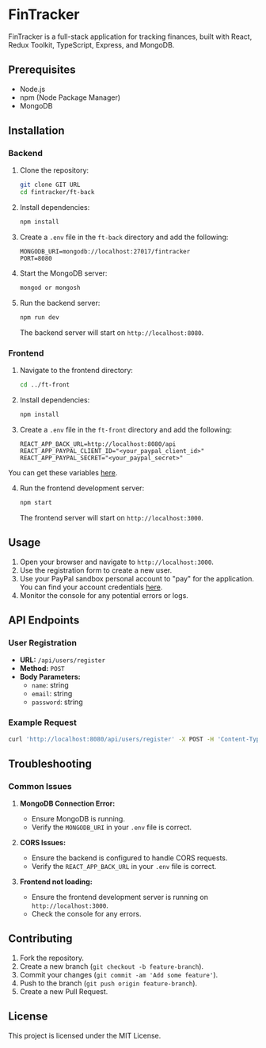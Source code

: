 # FinTracker

FinTracker is a full-stack application for tracking finances, built with React, Redux Toolkit, TypeScript, Express, and MongoDB.

## Prerequisites

- Node.js
- npm (Node Package Manager)
- MongoDB

## Installation

### Backend

1. Clone the repository:

   ```bash
   git clone GIT URL
   cd fintracker/ft-back
   ```

2. Install dependencies:

   ```bash
   npm install
   ```

3. Create a `.env` file in the `ft-back` directory and add the following:

   ```env
   MONGODB_URI=mongodb://localhost:27017/fintracker
   PORT=8080
   ```

4. Start the MongoDB server:

   ```bash
   mongod or mongosh
   ```

5. Run the backend server:

   ```bash
   npm run dev
   ```

   The backend server will start on `http://localhost:8080`.

### Frontend

1. Navigate to the frontend directory:

   ```bash
   cd ../ft-front
   ```

2. Install dependencies:

   ```bash
   npm install
   ```

3. Create a `.env` file in the `ft-front` directory and add the following:

   ```env
   REACT_APP_BACK_URL=http://localhost:8080/api
   REACT_APP_PAYPAL_CLIENT_ID="<your_paypal_client_id>"
   REACT_APP_PAYPAL_SECRET="<your_paypal_secret>"
   ```
You can get these variables [here](https://developer.paypal.com/dashboard/applications/sandbox).

4. Run the frontend development server:

   ```bash
   npm start
   ```

   The frontend server will start on `http://localhost:3000`.

## Usage

1. Open your browser and navigate to `http://localhost:3000`.
2. Use the registration form to create a new user.
3. Use your PayPal sandbox personal account to "pay" for the application. You can find your account credentials [here](https://developer.paypal.com/dashboard).
4. Monitor the console for any potential errors or logs.

## API Endpoints

### User Registration

- **URL:** `/api/users/register`
- **Method:** `POST`
- **Body Parameters:**
  - `name`: string
  - `email`: string
  - `password`: string

### Example Request

```bash
curl 'http://localhost:8080/api/users/register' -X POST -H 'Content-Type: application/json' --data-raw '{"name":"test","email":"test@test.com","password":"test"}'
```

## Troubleshooting

### Common Issues

1. **MongoDB Connection Error:**

   - Ensure MongoDB is running.
   - Verify the `MONGODB_URI` in your `.env` file is correct.

2. **CORS Issues:**

   - Ensure the backend is configured to handle CORS requests.
   - Verify the `REACT_APP_BACK_URL` in your `.env` file is correct.

3. **Frontend not loading:**
   - Ensure the frontend development server is running on `http://localhost:3000`.
   - Check the console for any errors.

## Contributing

1. Fork the repository.
2. Create a new branch (`git checkout -b feature-branch`).
3. Commit your changes (`git commit -am 'Add some feature'`).
4. Push to the branch (`git push origin feature-branch`).
5. Create a new Pull Request.

## License

This project is licensed under the MIT License.

